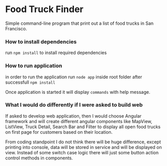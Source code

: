 # Food Truck Finder

Simple command-line program that print out a list of food trucks in San Francisco.

### How to install dependencies

run `npm install` to install required dependencies

### How to run application

in order to run the application run `node app` inside root folder after successfull `npm install`

Once application is started it will display `commands` with help message.

### What I would do differently if I were asked to build web

If asked to develop web application, then I would choose Angular framework and will create different angular components like MapView, ListView, Truck Detail, Search Bar and Filter to display all open food trucks on first page for customers based on their location.

From coding standpoint I do not think there will be huge difference, except printing into console, data will be stored in service and will be displayed on view. Instead of some switch case logic there will just some button action control methods in components.
